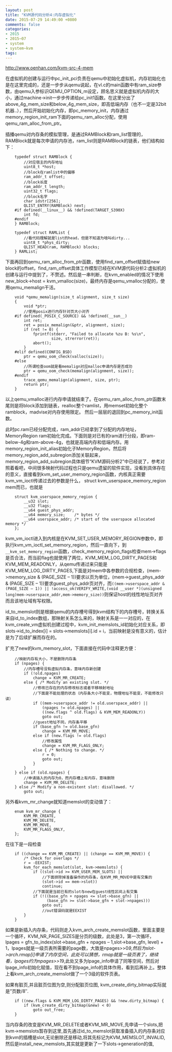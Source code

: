 ```yaml
---
layout: post
title: "KVM源代码分析4:内存虚拟化"
date: 2015-07-29 14:49:00 +0800
comments: false
categories:
- 2015
- 2015~07
- system
- system~kvm
tags:
---
```

http://www.oenhan.com/kvm-src-4-mem

在虚拟机的创建与运行中pc_init_pci负责在qemu中初始化虚拟机，内存初始化也是在这里完成的，还是一步步从qemu说起，在vl.c的main函数中有ram_size参数，由qemu入参标识QEMU_OPTION_m设定，顾名思义就是虚拟机内存的大小，通过machine->init一步步传递给pc_init1函数。在这里分出了above_4g_mem_size和below_4g_mem_size，即高低端内存（也不一定是32bit机器..），然后开始初始化内存，即pc_memory_init，内存通过memory_region_init_ram下面的qemu_ram_alloc分配，使用qemu_ram_alloc_from_ptr。

插播qemu对内存条的模拟管理，是通过RAMBlock和ram_list管理的，RAMBlock就是每次申请的内存池，ram_list则是RAMBlock的链表，他们结构如下：

```
	typedef struct RAMBlock {
		//对应宿主的内存地址
		uint8_t *host;
		//block在ramlist中的偏移
		ram_addr_t offset;
		//block长度
		ram_addr_t length;
		uint32_t flags;
		//block名字
		char idstr[256];
		QLIST_ENTRY(RAMBlock) next;
	#if defined(__linux__) && !defined(TARGET_S390X)
		int fd;
	#endif
	} RAMBlock;

	typedef struct RAMList {
		//看代码理解就是list的head，但是不知道为啥叫dirty...
		uint8_t *phys_dirty;
		QLIST_HEAD(ram, RAMBlock) blocks;
	} RAMList;
```

下面再回到qemu_ram_alloc_from_ptr函数，使用find_ram_offset赋值给new block的offset，find_ram_offset具体工作模型已经在KVM源代码分析2:虚拟机的创建与运行中提到了，不赘述。然后是一串判断，在kvm_enabled的情况下使用new_block->host = kvm_vmalloc(size)，最终内存是qemu_vmalloc分配的，使用qemu_memalign干活。

```
	void *qemu_memalign(size_t alignment, size_t size)
	{
		void *ptr;
		//使用posix进行内存针对页大小对齐
	#if defined(_POSIX_C_SOURCE) && !defined(__sun__)
		int ret;
		ret = posix_memalign(&ptr, alignment, size);
		if (ret != 0) {
			fprintf(stderr, "Failed to allocate %zu B: %s\n",
					size, strerror(ret));
			abort();
		}
	#elif defined(CONFIG_BSD)
		ptr = qemu_oom_check(valloc(size));
	#else
		//所谓检查oom就是看memalign对应malloc申请内存是否成功
		ptr = qemu_oom_check(memalign(alignment, size));
	#endif
		trace_qemu_memalign(alignment, size, ptr);
		return ptr;
	}
```

以上qemu_vmalloc进行内存申请就结束了。在qemu_ram_alloc_from_ptr函数末尾则是将block添加到链表，realloc整个ramlist，用memset初始化整个ramblock，madvise对内存使用限定。
然后一层层的退回到pc_memory_init函数。

此时pc.ram已经分配完成，ram_addr已经拿到了分配的内存地址，MemoryRegion ram初始化完成。下面则是对已有的ram进行分段，即ram-below-4g和ram-above-4g，也就是高端内存和低端内存。用memory_region_init_alias初始化子MemoryRegion，然后将memory_region_add_subregion添加关联起来，memory_region_add_subregion具体细节“KVM源码分析2”中已经说了，参考对照着看吧，中间很多映射代码过程也只是qemu遗留的软件实现，没看到具体存在的意义，直接看到kvm_set_user_memory_region函数，内核真正需要kvm_vm_ioctl传递过去的参数是什么， struct kvm_userspace_memory_region mem而已，也就是

```
	struct kvm_userspace_memory_region {
		__u32 slot;
		__u32 flags;
		__u64 guest_phys_addr;
		__u64 memory_size;    /* bytes */
		__u64 userspace_addr; /* start of the userspace allocated memory */
	};
```

kvm_vm_ioctl进入到内核是在KVM_SET_USER_MEMORY_REGION参数中，即执行kvm_vm_ioctl_set_memory_region，然后一直向下，到`__kvm_set_memory_region`函数，check_memory_region_flags检查mem->flags是否合法，而当前flag也就使用了两位，KVM_MEM_LOG_DIRTY_PAGES和KVM_MEM_READONLY，从qemu传递过来只能是KVM_MEM_LOG_DIRTY_PAGES,下面是对mem中各参数的合规检查，(mem->memory_size & (PAGE_SIZE – 1))要求以页为单位，(mem->guest_phys_addr & (PAGE_SIZE – 1))要求guest_phys_addr页对齐，而`((mem->userspace_addr & (PAGE_SIZE – 1)) || !access_ok(VERIFY_WRITE,(void __user *)(unsigned long)mem->userspace_addr,mem->memory_size))`则保证host的线性地址页对齐而且该地址域有写权限。

id_to_memslot则是根据qemu的内存槽号得到kvm结构下的内存槽号，转换关系来自id_to_index数组，那映射关系怎么来的，映射关系是一一对应的，在kvm_create_vm虚拟机创建过程中，kvm_init_memslots_id初始化对应关系，即slots->id_to_index[i] = slots->memslots[i].id = i，当前映射是没有意义的，估计是为了后续扩展而存在的。

扩充了new的kvm_memory_slot，下面直接在代码中注释更方便：

```
	//映射内存有大小，不是删除内存条
	if (npages) {
		//内存槽号没有虚拟内存条，意味内存新创建
		if (!old.npages)
			change = KVM_MR_CREATE;
		else { /* Modify an existing slot. */
			//修改已存在的内存修改标志或者平移映射地址
			//下面是不能处理的状态（内存条大小不能变，物理地址不能变，不能修改只读）
			if ((mem->userspace_addr != old.userspace_addr) ||
				(npages != old.npages) ||
				((new.flags ^ old.flags) & KVM_MEM_READONLY))
				goto out;
			//guest地址不同，内存条平移
			if (base_gfn != old.base_gfn)
				change = KVM_MR_MOVE;
			else if (new.flags != old.flags)
				//修改属性
				change = KVM_MR_FLAGS_ONLY;
			else { /* Nothing to change. */
				r = 0;
				goto out;
			}
		}
	} else if (old.npages) {
		//申请插入的内存为0，而内存槽上有内存，意味删除
		change = KVM_MR_DELETE;
	} else /* Modify a non-existent slot: disallowed. */
		goto out;
```
另外看kvm_mr_change就知道memslot的变动值了：

```
	enum kvm_mr_change {
		KVM_MR_CREATE,
		KVM_MR_DELETE,
		KVM_MR_MOVE,
		KVM_MR_FLAGS_ONLY,
	};
```

在往下是一段检查

```
	if ((change == KVM_MR_CREATE) || (change == KVM_MR_MOVE)) {
		/* Check for overlaps */
		r = -EEXIST;
		kvm_for_each_memslot(slot, kvm->memslots) {
			if ((slot->id >= KVM_USER_MEM_SLOTS) ||
				//下面排除掉准备操作的内存条，在KVM_MR_MOVE中是有交集的
				(slot->id == mem->slot))
				continue;
			//下面就是当前已有的slot与new在guest线性区间上有交集
			if (!((base_gfn + npages <= slot->base_gfn) ||
				  (base_gfn >= slot->base_gfn + slot->npages)))
				goto out;
				//out错误码就是EEXIST
		}
	}
```

如果是新插入内存条，代码则走入kvm_arch_create_memslot函数，里面主要是一个循环，KVM_NR_PAGE_SIZES是分页的级数，此处是3，第一次循环，lpages = gfn_to_index(slot->base_gfn + npages – 1,slot->base_gfn, level) + 1，lpages就是一级页表所需要的page数，大致是npages>>0*9,然后为slot->arch.rmap[i]申请了内存空间，此处可以猜想，rmap就是一级页表了，继续看，lpages约为npages>>1*9,此处又多为lpage_info申请了同等空间，然后对lpage_info初始化赋值，现在看不到lpage_info的具体作用，看到后再补上。整体上看kvm_arch_create_memslot做了一个3级的软件页表。

如果有脏页,并且脏页位图为空,则分配脏页位图, kvm_create_dirty_bitmap实际就是”页数/8″.

```
	if ((new.flags & KVM_MEM_LOG_DIRTY_PAGES) && !new.dirty_bitmap) {
		if (kvm_create_dirty_bitmap(&new) < 0)
			goto out_free;
	}
```

当内存条的改变是KVM_MR_DELETE或者KVM_MR_MOVE,先申请一个slots,把kvm->memslots暂存到这里,首先通过id_to_memslot获取准备插入的内存条对应到kvm的插槽是slot,无论删除还是移动,将其先标记为KVM_MEMSLOT_INVALID,然后是install_new_memslots,其实就是更新了一下slots->generation的值,


